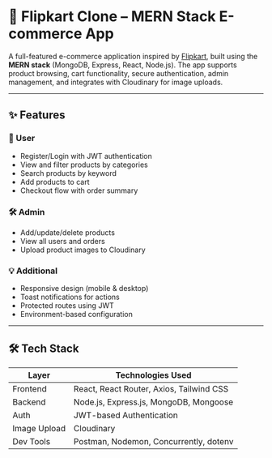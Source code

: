 # 🛒 Flipkart Clone – MERN Stack E-commerce App

A full-featured e-commerce application inspired by [Flipkart](https://www.flipkart.com), built using the **MERN stack** (MongoDB, Express, React, Node.js). The app supports product browsing, cart functionality, secure authentication, admin management, and integrates with Cloudinary for image uploads.

---

## ✨ Features

### 👤 User
- Register/Login with JWT authentication
- View and filter products by categories
- Search products by keyword
- Add products to cart
- Checkout flow with order summary

### 🛠️ Admin
- Add/update/delete products
- View all users and orders
- Upload product images to Cloudinary

### 💡 Additional
- Responsive design (mobile & desktop)
- Toast notifications for actions
- Protected routes using JWT
- Environment-based configuration

---

## 🛠 Tech Stack

| Layer        | Technologies Used                             |
|--------------|------------------------------------------------|
| Frontend     | React, React Router, Axios, Tailwind CSS       |
| Backend      | Node.js, Express.js, MongoDB, Mongoose         |
| Auth         | JWT-based Authentication                       |
| Image Upload | Cloudinary                                     |
| Dev Tools    | Postman, Nodemon, Concurrently, dotenv         |
